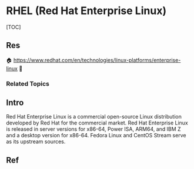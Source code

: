 # RHEL (Red Hat Enterprise Linux)

[TOC]



## Res
🏠 https://www.redhat.com/en/technologies/linux-platforms/enterprise-linux
🚧 


### Related Topics



## Intro
Red Hat Enterprise Linux is a commercial open-source Linux distribution developed by Red Hat for the commercial market. Red Hat Enterprise Linux is released in server versions for x86-64, Power ISA, ARM64, and IBM Z and a desktop version for x86-64. Fedora Linux and CentOS Stream serve as its upstream sources.



## Ref
